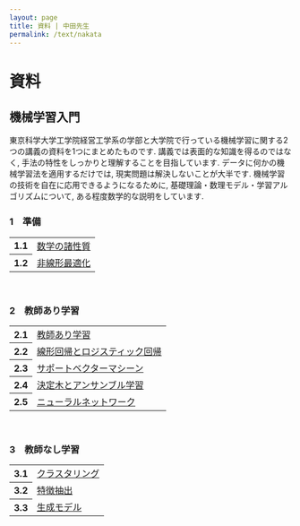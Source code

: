 ```yaml
---
layout: page
title: 資料 | 中田先生
permalink: /text/nakata
---
```


# 資料

## 機械学習入門

東京科学大学工学院経営工学系の学部と大学院で行っている機械学習に関する2つの講義の資料を1つにまとめたものです.
講義では表面的な知識を得るのではなく, 手法の特性をしっかりと理解することを目指しています.
データに何かの機械学習法を適用するだけでは, 現実問題は解決しないことが大半です.
機械学習の技術を自在に応用できるようになるために, 基礎理論・数理モデル・学習アルゴリズムについて, ある程度数学的な説明をしています.

<div class="section">
    <h3>1&emsp;準備</h3>
    <div class="row">
          <div class="col s12">
            <table>
              <!-- <thead>
                <tr>
                    <th>Name</th>
                    <th>Item Name</th>
                    <th>Item Price</th>
                </tr>
              </thead> -->
              <tbody>
                <tr>
                  <th>1.1</th>
                  <td><a href="/text/nakata/OPT1.pdf" target="_blank">数学の諸性質</a></td>
                </tr>
                <tr>
                  <th>1.2</th>
                  <td><a href="/text/nakata/OPT2.pdf" target="_blank">非線形最適化</a></td>
                </tr>
              </tbody>
            </table>
          </div>
    </div>
    <br>
    <h3>2&emsp;教師あり学習</h3>
    <div class="row">
          <div class="col s12">
            <table>
              <!-- <thead>
                <tr>
                    <th>Name</th>
                    <th>Item Name</th>
                    <th>Item Price</th>
                </tr>
              </thead> -->
              <tbody>
                <tr>
                  <th>2.1</th>
                  <td><a href="/text/nakata/ML1.pdf" target="_blank">教師あり学習</a></td>
                </tr>
                <tr>
                  <th>2.2</th>
                  <td><a href="/text/nakata/ML2.pdf" target="_blank">線形回帰とロジスティック回帰</a></td>
                </tr>
                <tr>
                  <th>2.3</th>
                  <td><a href="/text/nakata/ML3.pdf" target="_blank">サポートベクターマシーン</a></td>
                </tr>
                <tr>
                  <th>2.4</th>
                  <td><a href="/text/nakata/ML4.pdf" target="_blank">決定木とアンサンブル学習</a></td>
                </tr>
                <tr>
                  <th>2.5</th>
                  <td><a href="/text/nakata/ML5.pdf" target="_blank">ニューラルネットワーク</a></td>
                </tr>
              </tbody>
            </table>
          </div>
    </div>
    <br>
    <h3>3&emsp;教師なし学習</h3>
    <div class="row">
          <div class="col s12">
            <table>
              <!-- <thead>
                <tr>
                    <th>Name</th>
                    <th>Item Name</th>
                    <th>Item Price</th>
                </tr>
              </thead> -->
              <tbody>
                <tr>
                  <th>3.1</th>
                  <td><a href="/text/nakata/ML7.pdf" target="_blank">クラスタリング</a></td>
                </tr>
                <tr>
                  <th>3.2</th>
                  <td><a href="/text/nakata/ML8.pdf" target="_blank">特徴抽出</a></td>
                </tr>
                <tr>
                  <th>3.3</th>
                  <td><a href="/text/nakata/ML9.pdf" target="_blank">生成モデル</a></td>
                </tr>
              </tbody>
            </table>
          </div>
    </div>
</div>

